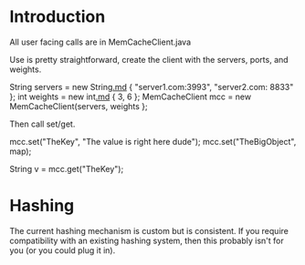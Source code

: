 # Introduction #

All user facing calls are in MemCacheClient.java

Use is pretty straightforward, create the client with the servers, ports, and weights.

String servers = new String[.md](.md) { "server1.com:3993", "server2.com: 8833" };
int weights = new int[.md](.md) { 3, 6 };
MemCacheClient mcc = new MemCacheClient(servers, weights };

Then call set/get.

mcc.set("TheKey", "The value is right here dude");
mcc.set("TheBigObject", map);

String v = mcc.get("TheKey");

# Hashing #

The current hashing mechanism is custom but is consistent. If you require compatibility with an existing hashing system, then this probably isn't for you (or you could plug it in).